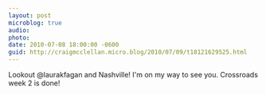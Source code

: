 ```yaml
---
layout: post
microblog: true
audio: 
photo: 
date: 2010-07-08 18:00:00 -0600
guid: http://craigmcclellan.micro.blog/2010/07/09/t18121629525.html
---
```

Lookout @laurakfagan and Nashville! I'm on my way to see you. Crossroads week 2 is done!
